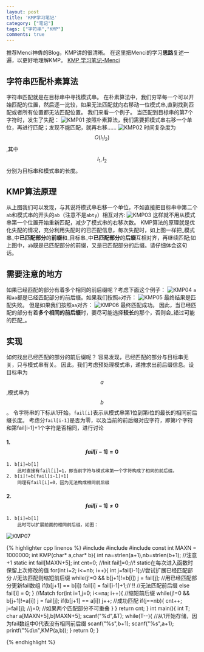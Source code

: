 ```yaml
---
layout: post
title: 'KMP学习笔记'
category: ["笔记"]
tags: ["字符串","KMP"]
comments: true
---
```


推荐Menci神犇的Blog，KMP讲的很清晰。
在这里把Menci的学习**思路**复述一遍，以更好地理解KMP。
[KMP 学习笔记-Menci][1]

## 字符串匹配朴素算法
字符串匹配就是在目标串中寻找模式串。
在朴素算法中，我们穷举每一个可以开始匹配的位置，然后逐一比较，如果无法匹配就向右移动一位模式串,直到找到匹配或者所有位置都无法匹配位置。
我们来看一个例子。
当匹配到目标串的第7个字符时，发生了失配：
![KMP01](https://panda2134.github.io/img/KMP01.PNG)
按照朴素算法，我们需要把模式串右移一个单位，再进行匹配；发现不能匹配，就再右移……
![KMP02](https://panda2134.github.io/img/KMP02.PNG)
时间复杂度为$$O(l_1 l_2)$$,其中$$l_1,l_2$$分别为目标串和模式串的长度。
## KMP算法原理
从上图我们可以发现，与其说将模式串右移一个单位，不如直接把目标串中第二个`ab`和模式串的开头的`ab`（注意不是`abty`）相互对齐:
![KMP03](https://panda2134.github.io/img/KMP03.PNG)
这样就不用从模式串第一个位置开始重新匹配，减少了模式串的右移次数。
KMP算法的原理就是优化失配的情况，充分利用失配时的已匹配信息，每次失配时，如上图一样把_模式串_中**已匹配部分**的**前缀**和_目标串_中**已匹配部分**的**后缀**互相对齐，再继续匹配;如上图中，`ab`既是已匹配部分的前缀，又是已匹配部分的后缀。请仔细体会这句话。
## 需要注意的地方
如果已经匹配的部分有着多个相同的前后缀呢？考虑下面这个例子：
![KMP04](https://panda2134.github.io/img/KMP04.PNG)
`a`和`aa`都是已经匹配部分的前后缀。如果我们按照`a`对齐：
![KMP05](https://panda2134.github.io/img/KMP05.PNG)
最终结果是匹配失败。
但是如果我们按照`aa`对齐：
![KMP06](https://panda2134.github.io/img/KMP06.PNG)
最终匹配成功。
因此，当已经匹配的部分有着**多个相同的前后缀**时，要尽可能选择**较长**的那个，否则会_错过可能的匹配_。
## 实现
如何找出已经匹配的部分的前后缀呢？
容易发现，已经匹配的部分与目标串无关，只与模式串有关。
因此，我们考虑预处理模式串，递推求出前后缀信息。设目标串为$$a$$,模式串为$$b$$。
令字符串的下标从1开始，`fail[i]`表示从模式串第1位到第i位的最长的相同前后缀长度。
考虑分`fail[i-1]`是否为零，以及当前的前后缀对应字符，即第i个字符和第fail[i-1]+1个字符是否相同，进行讨论
#### 1. $$fail[i-1]=0$$
    1. b[i]=b[1]
        此时直接有fail[i]=1，即当前字符与模式串第一个字符构成了相同的前后缀。
    2. b[i]!=b[fail[i-1]+1]
        同理有fail[i]=0，因为无法构成相同前后缀
#### 2. $$fail[i-1] \neq 0$$
	1. b[i]=b[1]
		此时可以扩展前面的相同前后缀，如图：
![KMP07](https://panda2134.github.io/img/KMP07.PNG)
        
	   
        
{% highlighter cpp linenos %}
    #include <cstdio>
    #include <cstdlib>
    #include <cstring>
    const int MAXN = 1000000;
    int KMP(char* a,char* b){
    	int na=strlen(a+1),nb=strlen(b+1); //注意+1
    	static int fail[MAXN+5];
    	int cnt=0;
    	//Init
    	fail[1]=0;//! static在每次进入函数时保留上次修改的值
    	for(int i=2; i<=nb; i++){
    		int j=fail[i-1];//尝试扩展已经匹配部分
    		//无法匹配则缩短前后缀
    		while(j!=0 && b[j+1]!=b[i]) j = fail[j];
    		//用已经匹配部分更新fail数组
    		if(b[j+1] == b[i]) fail[i] = fail[i-1]+1;// !!
    		//无法匹配前后缀
    		else fail[i] = 0;
    	}
    	//Match
    	for(int i=1,j=0; i<=na; i++){
    		//缩短前后缀
    		while(j!=0 && b[j+1]!=a[i]) j = fail[j];
    		if(b[j+1] == a[i]) j++; //成功匹配
    		if(j==nb){
    			cnt++;
    			j=fail[j];
    			//j=0; //如果两个匹配部分不可重叠
    		}
    	}
    	return cnt;
    }
    int main(){
    	int T;
    	char a[MAXN+5],b[MAXN+5];
    	scanf("%d",&T);
    	while(T--){
    		//从1开始存储，因为fail数组中0代表没有相同前后缀
    		scanf("%s",b+1);
    		scanf("%s",a+1);
    		printf("%d\n",KMP(a,b));
    	}
    	return 0;
    }

{% endhighlight %}


  [1]: https://oi.men.ci/kmp-notes/#